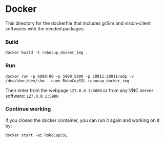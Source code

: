 # Docker

This directory for the dockerfile that includes grSim and vision-client softwares
with the needed packages.


### Build

```docker build -t robocup_docker_img .```


### Run

```docker run -p 6080:80 -p 5900:5900 -p 20011:20011/udp -v /dev/shm:/dev/shm --name RoboCupSSL robocup_docker_img```

Then enter from the webpage ```127.0.0.1:6080```
or from any VNC server software: ```127.0.0.1:5900```

### Continue working

If you closed the docker container, you can run it again and working on it by:

```docker start -ai RoboCupSSL```
